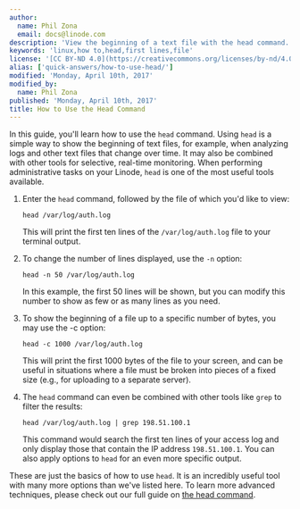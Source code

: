 ```yaml
---
author:
  name: Phil Zona
  email: docs@linode.com
description: 'View the beginning of a text file with the head command.'
keywords: 'linux,how to,head,first lines,file'
license: '[CC BY-ND 4.0](https://creativecommons.org/licenses/by-nd/4.0)'
alias: ['quick-answers/how-to-use-head/']
modified: 'Monday, April 10th, 2017'
modified_by:
  name: Phil Zona
published: 'Monday, April 10th, 2017'
title: How to Use the Head Command
---
```


In this guide, you'll learn how to use the `head` command. Using `head` is a simple way to show the beginning of text files, for example, when analyzing logs and other text files that change over time. It may also be combined with other tools for selective, real-time monitoring. When performing administrative tasks on your Linode, `head` is one of the most useful tools available.

1.  Enter the `head` command, followed by the file of which you'd like to view:

        head /var/log/auth.log

    This will print the first ten lines of the `/var/log/auth.log` file to your terminal output. 

2.  To change the number of lines displayed, use the `-n` option:

        head -n 50 /var/log/auth.log

    In this example, the first 50 lines will be shown, but you can modify this number to show as few or as many lines as you need.

3.  To show the beginning of a file up to a specific number of bytes, you may use the -c option:

        head -c 1000 /var/log/auth.log

    This will print the first 1000 bytes of the file to your screen, and can be useful in situations where a file must be broken into pieces of a fixed size (e.g., for uploading to a separate server).

4.  The `head` command can even be combined with other tools like `grep` to filter the results:

        head /var/log/auth.log | grep 198.51.100.1

    This command would search the first ten lines of your access log and only display those that contain the IP address `198.51.100.1`. You can also apply options to `head` for an even more specific output.

These are just the basics of how to use `head`. It is an incredibly useful tool with many more options than we've listed here. To learn more advanced techniques, please check out our full guide on [the head command](/docs/tools-reference/tools/view-the-beginning-of-text-files-with-head).
